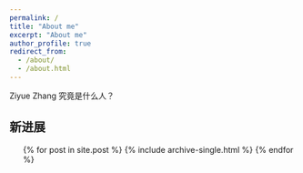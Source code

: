 ```yaml
---
permalink: /
title: "About me"
excerpt: "About me"
author_profile: true
redirect_from: 
  - /about/
  - /about.html
---
```


Ziyue Zhang 究竟是什么人？

## 新进展


<ul> {% for post in site.post %}
          {% include archive-single.html %}
      {% endfor %}  
</ul>